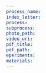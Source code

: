 ```yaml
---
process_name:
index_letter:
process:
subprocess:
photo_path:
video_uri:
pdf_title:
pdf_path:
eperiments:
materials:
---
```

